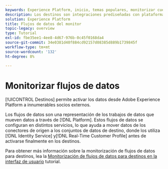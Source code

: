 ```yaml
---
keywords: Experience Platform, inicio, temas populares, monitorizar cuentas, monitorizar flujos de datos, flujos de datos, destinos
description: Los destinos son integraciones prediseñadas con plataformas de destino que permiten la activación perfecta de datos desde Adobe Experience Platform. Puede utilizar destinos para activar los datos conocidos y desconocidos en campañas de marketing en canales múltiples, campañas de correo electrónico, publicidad de destino y muchos otros casos de uso.
solution: Experience Platform
title: Flujos de datos del monitor
topic-legacy: overview
type: Tutorial
exl-id: fbe35ee1-4ee8-4d67-976b-0c45f0168da4
source-git-commit: 34e0381d40f884cd92157d08385d889b1739845f
workflow-type: tm+mt
source-wordcount: '132'
ht-degree: 8%

---
```


# Monitorizar flujos de datos

[!UICONTROL Destinos] permite activar los datos desde Adobe Experience Platform a innumerables socios externos.

Los flujos de datos son una representación de los trabajos de datos que mueven datos a través de [!DNL Platform]. Estos flujos de datos se configuran en distintos servicios, lo que ayuda a mover datos de los conectores de origen a los conjuntos de datos de destino, donde los utiliza [!DNL Identity Service] y[!DNL Real-Time Customer Profile] antes de activarse finalmente en los destinos.

Para obtener más información sobre la monitorización de flujos de datos para destinos, lea la [Monitorización de flujos de datos para destinos en la interfaz de usuario](../../dataflows/ui/monitor-destinations.md) tutorial.
